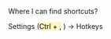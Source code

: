 Where I can find shortcuts?

Settings (<mark style="background: #FFF3A3A6;">Ctrl + ,</mark> ) -> Hotkeys

